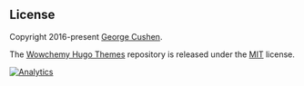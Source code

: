
## License

Copyright 2016-present [George Cushen](https://georgecushen.com).

The [Wowchemy Hugo Themes](https://github.com/wowchemy/wowchemy-hugo-themes/) repository is released under the [MIT](https://github.com/wowchemy/wowchemy-hugo-themes/blob/main/LICENSE.md) license.

[![Analytics](https://ga-beacon.appspot.com/UA-78646709-2/wowchemy-hugo-themes/readme?pixel)](https://github.com/igrigorik/ga-beacon)
